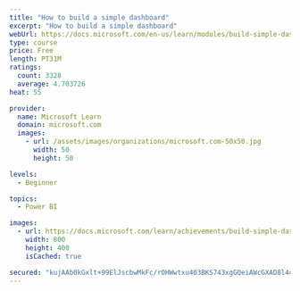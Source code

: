 ```yaml
---
title: "How to build a simple dashboard"
excerpt: "How to build a simple dashboard"
webUrl: https://docs.microsoft.com/en-us/learn/modules/build-simple-dashboard/
type: course
price: Free
length: PT31M
ratings:
  count: 3328
  average: 4.703726
heat: 55

provider:
  name: Microsoft Learn
  domain: microsoft.com
  images:
    - url: /assets/images/organizations/microsoft.com-50x50.jpg
      width: 50
      height: 50

levels:
  - Beginner

topics:
  - Power BI

images:
  - url: https://docs.microsoft.com/learn/achievements/build-simple-dashboard-social.png
    width: 800
    height: 400
    isCached: true

secured: "kujAAb0kGxlt+99ElJscbwMkFc/rOHWwtxu403BKS743xgGQeiAWcGXAD8l44XItY/Ti2J4QiN3yUg1Yqwyut+5oNPzNXPGiqXBUr8NuJjruXBxX2TW10XUw3fN31FmPOHVgeApYBZW/uCqFf2IaU9tcPNKy5V6eGnjHU9TC+4zrxJqMEyRZPH+2cgcSTuJWLSVZJcro1B8u4KlSbuYYJxKp92obNgTf4E4RMNFH/SLNGjlx87DBTitf3T+3nCT4MQYG8i8bRIANqipaPeAL7gbsJ634S2JTH+s0UmUC6INep+5yI+7cUCCj7tBZw/ArY/OL5zA4Sq3vdQASzxAit1I34PZ5eb7kWzthBwE8Hr7GyoYQAeW2yosVF6Ktso1hhiHRuHbcM4NZqQc6Hdve6hqRxSt5Yd5lRqEUfcOv0pA=;q3wJJeOvPToOQ8cjrYaa0Q=="
---
```


